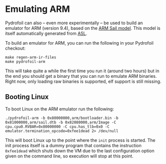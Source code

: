 # Emulating ARM

Pydrofoil can also – even more experimentally – be used to build an emulator
for ARM (version 9.4), based on the [ARM Sail
model](https://github.com/rems-project/sail-arm). This model is itself
automatically generated from [ASL](https://github.com/rems-project/asl_to_sail).

To build an emulator for ARM, you can run the following in your Pydrofoil
checkout:

```
make regen-arm-ir-files
make pydrofoil-arm
```

This will take quite a while the first time you run it (around two hours) but
in the end you should get a binary that you can run to emulate ARM binaries.
Right now, only loading raw binaries is supported, elf support is still
missing.

## Booting Linux

To boot Linux on the ARM emulator run the following:

```
./pydrofoil-arm -b 0x80000000,arm/bootloader.bin -b 0x81000000,arm/sail.dtb -b 0x82080000,arm/Image -C cpu.cpu0.RVBAR=0x80000000 -C cpu.has_tlb=0x0 -C emulator.termination_opcode=0xfee1dead 2> /dev/null
```

This will boot Linux up to the point where the `init` process is started. The
init process itself is a dummy program that contains the instruction
`0xfee1dead` which shuts down the VM due to the last configuration option
given on the command line, so execution will stop at this point.
